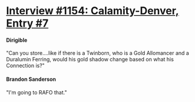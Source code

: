 # [Interview #1154: Calamity-Denver, Entry #7](https://www.theoryland.com/intvmain.php?i=1154#7)

#### Dirigible

"Can you store....like if there is a Twinborn, who is a Gold Allomancer and a Duralumin Ferring, would his gold shadow change based on what his Connection is?"

#### Brandon Sanderson

"I'm going to RAFO that."

